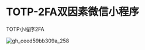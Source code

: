 # TOTP-2FA双因素微信小程序
TOTP小程序2FA

![gh_ceed59bb309a_258](https://github.com/user-attachments/assets/2467d7ed-6841-4810-8759-1b234e828846)
